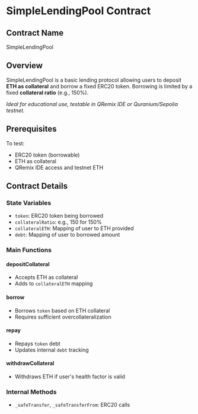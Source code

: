 # SimpleLendingPool Contract

## Contract Name
SimpleLendingPool

## Overview
SimpleLendingPool is a basic lending protocol allowing users to deposit **ETH as collateral** and borrow a fixed ERC20 token. Borrowing is limited by a fixed **collateral ratio** (e.g., 150%).

*Ideal for educational use, testable in QRemix IDE or Quranium/Sepolia testnet.*

## Prerequisites

To test:
* ERC20 token (borrowable)
* ETH as collateral
* QRemix IDE access and testnet ETH

## Contract Details

### State Variables

- `token`: ERC20 token being borrowed
- `collateralRatio`: e.g., 150 for 150%
- `collateralETH`: Mapping of user to ETH provided
- `debt`: Mapping of user to borrowed amount

### Main Functions

#### depositCollateral
- Accepts ETH as collateral
- Adds to `collateralETH` mapping

#### borrow
- Borrows `token` based on ETH collateral
- Requires sufficient overcollateralization

#### repay
- Repays `token` debt
- Updates internal `debt` tracking

#### withdrawCollateral
- Withdraws ETH if user's health factor is valid

### Internal Methods

- `_safeTransfer`, `_safeTransferFrom`: ERC20 calls
